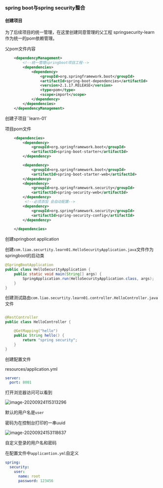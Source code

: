 ### spring boot与spring security整合



#### 创建项目

为了后续项目的统一管理，在这里创建同意管理的父工程 springsecurity-learn 作为统一的pom依赖管理。

父pom文件内容

```xml
    <dependencyManagement>
        <!--统一管理springboot项目工程-->
        <dependencies>
            <dependency>
                <groupId>org.springframework.boot</groupId>
                <artifactId>spring-boot-dependencies</artifactId>
                <version>2.1.17.RELEASE</version>
                <type>pom</type>
                <scope>import</scope>
            </dependency>
        </dependencies>
    </dependencyManagement>
```





创建子项目``learn-01`

项目pom文件

```xml
    <dependencies>
        <dependency>
            <groupId>org.springframework.boot</groupId>
            <artifactId>spring-boot-starter</artifactId>
        </dependency>

        <dependency>
            <groupId>org.springframework.boot</groupId>
            <artifactId>spring-boot-starter-web</artifactId>
        </dependency>
        <dependency>
            <groupId>org.springframework.security</groupId>
            <artifactId>spring-security-web</artifactId>
        </dependency>
         <!--必须添加 会自动配置-->
        <dependency>
            <groupId>org.springframework.security</groupId>
            <artifactId>spring-security-config</artifactId>
        </dependency>
       
    </dependencies>

```



创建springboot application

创建`com.liao.securtity.learn01.HelloSecurityApplication.java`文件作为springboot的启动类

```java
@SpringBootApplication
public class HelloSecurityApplication {
    public static void main(String[] args) {
        SpringApplication.run(HelloSecurityApplication.class, args);
    }
}
```



创建测试路由`com.liao.securtity.learn01.controller.HelloController.java`文件

```java

@RestController
public class HelloController {

    @GetMapping("hello")
    public String hello() {
        return "spring security";
    }
}
```



创建配置文件

resources/application.yml

```yml
server:
  port: 8001
```

打开浏览器访问可以看到

![image-20200924115313296](https://cdn.jsdelivr.net/gh/liaoxianfu/blogimg/data/image-20200924115313296.png)



默认的用户名是`user`

密码为在控制台打印的一串uuid

![image-20200924153118637](https://cdn.jsdelivr.net/gh/liaoxianfu/blogimg/data/image-20200924153118637.png)





自定义登录的用户名和密码

在配置文件中`applicantion.yml`自定义

```yml
spring:
  security:
    user:
      name: root
      password: 123456
```















